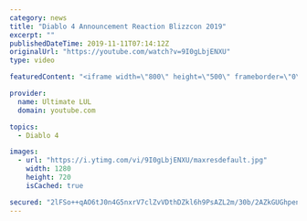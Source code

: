 ```yaml
---
category: news
title: "Diablo 4 Announcement Reaction Blizzcon 2019"
excerpt: ""
publishedDateTime: 2019-11-11T07:14:12Z
originalUrl: "https://youtube.com/watch?v=9I0gLbjENXU"
type: video

featuredContent: "<iframe width=\"800\" height=\"500\" frameborder=\"0\" src=\"https://www.youtube.com/embed/9I0gLbjENXU\" allow=\"accelerometer; autoplay; encrypted-media; gyroscope; picture-in-picture\" allowfullscreen></iframe>"

provider:
  name: Ultimate LUL
  domain: youtube.com

topics:
  - Diablo 4

images:
  - url: "https://i.ytimg.com/vi/9I0gLbjENXU/maxresdefault.jpg"
    width: 1280
    height: 720
    isCached: true

secured: "2lFSo++qAO6tJ0n4G5nxrV7clZvVDthDZkl6h9PsAZL2m/30b/2AZkGUGhpenxjkt7LUFkFR0SqwG5cloQXRR0LpBWPpT6OjSk9kv9G34xvdsyfRArkUbfxcFs8sWWM1ogJh8X+SpCTJPS3ppuudE1Iyu8Vx5+mrYpF1evU8NiYznTd6vOqRH7itfnoIS3HdCIbKyXzw563IMD8HDj2woRr20qqH3lWpnialsPkNLa5UvD98+y0dLRvFK10WLsTA9FZSvIpmGthmiA/1YBaNjqUBzCBw0c/lfXNfu3VWdbb20U8+Ixd3m5vvzWShYfn/v0nQ+m+3Nuyv3MGx42xTFuNQGFiBJQE38MBTMAR7W8laq2juHpZReRXJvUJ7apVKY+kn8WbH7EdgVjVrKxaaf63SgBTa1EXh0AHdv9rPeGw=;WmkT+sJ3vmwu05kfYp9dGA=="
---
```


